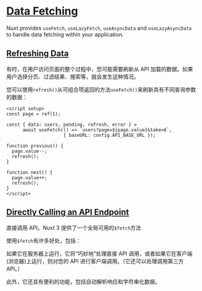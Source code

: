 # [Data Fetching](https://nuxt.com/docs/getting-started/data-fetching#data-fetching)

Nuxt provides `useFetch`, `useLazyFetch`, `useAsyncData` and `useLazyAsyncData` to handle data fetching within your application.



## [Refreshing Data](https://nuxt.com/docs/getting-started/data-fetching#refreshing-data)

有时，在用户访问页面的整个过程中，您可能需要刷新从 API 加载的数据。如果用户选择分页、过滤结果、搜索等，就会发生这种情况。

您可以使用`refresh()`从可组合项返回的方法`useFetch()`来刷新具有不同查询参数的数据：

```vue
<script setup>
const page = ref(1);

const { data: users, pending, refresh, error } = 
      await useFetch(() => `users?page=${page.value}&take=6`, 
                     { baseURL: config.API_BASE_URL });

function previous() {
  page.value--;
  refresh();
}

function next() {
  page.value++;
  refresh();
}
</script>
```



## [Directly Calling an API Endpoint](https://nuxt.com/docs/getting-started/data-fetching#directly-calling-an-api-endpoint)

直接调用 API。Nuxt 3 提供了一个全局可用的`$fetch`方法

使用`$fetch`有许多好处，包括：

如果它在服务器上运行，它将“巧妙地”处理直接 API 调用，或者如果它在客户端(浏览器)上运行，则对您的 API 进行客户端调用。（它还可以处理调用第三方 API。）

此外，它还具有便利的功能，包括自动解析响应和字符串化数据。